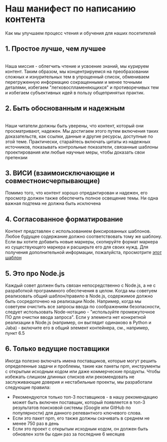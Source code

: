 # Наш манифест по написанию контента

Как мы улучшаем процесс чтения и обучения для наших посетителей

## 1. Простое лучше, чем лучшее

<br/>
Наша миссия - облегчить чтение и усвоение знаний, мы курируем контент. Таким образом, мы концентрируемся на преобразовании сложных и изнурительных тем в упрощенный список, обмениваем перегруженную информацию сокращенными и менее точными деталями, избегаем "легковоспламеняющихся" и противоречивых тем и избегаем субъективных идей в пользу общепринятых практик.

<br/>

## 2. Быть обоснованным и надежным

<br/>
Наши читатели должны быть уверены, что контент, который они просматривают, надежен. Мы достигаем этого путем включения таких доказательств, как ссылки, данные и другие ресурсы, доступные по этой теме. Практически, старайтесь включать цитаты из надежных источников, показывать контрольные показатели, связанные шаблоны проектирования или любые научные меры, чтобы доказать свои претензии

## 3. ВИСИ (взаимоисключающие и совместноисчерпывающие)
Помимо того, что контент хорошо отредактирован и надежен, его просмотр должен также обеспечить полное освещение темы. Ни одна важная подтема не должна быть исключена

## 4. Согласованное форматирование
Контент представлен с использованием фиксированных шаблонов. Любое будущее содержание должно соответствовать тому же шаблону. Если вы хотите добавить новые маркеры, скопируйте формат маркера из существующего маркера и расширьте его для своих нужд. Для получения дополнительной информации, пожалуйста, просмотрите [этот шаблон](https://github.com/i0natan/nodebestpractices/blob/master/sections/template.md)

## 5. Это про Node.js
Каждый совет должен быть связан непосредственно с Node.js, а не с разработкой программного обеспечения в целом. Когда мы советуем реализовать общий шаблон/правило в Node.js, содержимое должно быть сосредоточено на реализации Node. Например, когда мы советуем очистить все запросы ввода по соображениям безопасности, следует использовать Node-нотацию - "используйте промежуточное ПО для очистки ввода запроса". Если у элемента нет конкретной реализации в Node.js (например, он выглядит одинаково в Python и Jaba) - включите его в общий элемент контейнера, см., например, пункт 6.5

## 6. Только ведущие поставщики
Иногда полезно включать имена поставщиков, которые могут решить определенные задачи и проблемы, такие как пакеты npm, инструменты с открытым исходным кодом или даже коммерческие продукты. Чтобы избежать слишком длинных списков или рекомендовать не заслуживающие доверия и нестабильные проекты, мы разработали следующие правила:

- Рекомендуются только топ-3 поставщиков - в нашу рекомендацию может быть включен поставщик, который появляется в топ-3 результатов поисковой системы (Google или GitHub по популярности) для данного релевантного ключевого слова.
- Если это пакет npm, его также должны скачивать в среднем не менее 750 раз в день
- Если это проект с открытым исходным кодом, он должен быть обновлен хотя бы один раз за последние 6 месяцев
